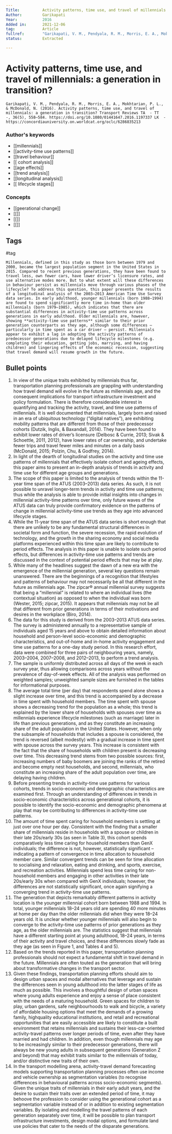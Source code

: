 ```yaml
---
Title: 			Activity patterns, time use, and travel of millennials A generation in transition? 
Author:			Garikapati
Year:			2016
Added in:		2021-12-06
tag:			Article
fullref: 		"Garikapati, V. M., Pendyala, R. M., Morris, E. A., Mokhtarian, P. L., & McDonald, N. (2016). Activity patterns, time use, and travel of millennials: a generation in transition? Transport Reviews TA  - TT  -, 36(5), 558–584. https://doi.org/10.1080/01441647.2016.1197337 LK  - https://concordiauniversity.on.worldcat.org/oclc/6286835213"
status:			Extracted

---
```


# Activity patterns, time use, and travel of millennials: a generation in transition?  
```ad-quote
Garikapati, V. M., Pendyala, R. M., Morris, E. A., Mokhtarian, P. L., & McDonald, N. (2016). Activity patterns, time use, and travel of millennials: a generation in transition? Transport Reviews TA  - TT  -, 36(5), 558–584. https://doi.org/10.1080/01441647.2016.1197337 LK  - https://concordiauniversity.on.worldcat.org/oclc/6286835213
```
### Author's keywords
- [[millennials]]
- [[activity-time use patterns]]
- [[travel behaviour]]
- [[ cohort analysis]]
- [[age effects]]
- [[trend analysis]]
- [[longitudinal analysis]]
- [[ lifecycle stages]]
### Concepts
- [[geerational change]]
- [[]]
- [[]]
- [[]]
## Tags
#tag

```ad-abstract
Millennials, defined in this study as those born between 1979 and 2000, became the largest population segment in the United States in 2015. Compared to recent previous generations, they have been found to travel less, own fewer cars, have lower driver’s licensure rates, and use alternative modes more. But to what extent will these differences in behaviour persist as millennials move through various phases of the lifecycle? To address this question, this paper presents the results of a longitudinal analysis of the 2003–2013 American Time Use Survey data series. In early adulthood, younger millennials (born 1988–1994) are found to spend significantly more time in-home than older millennials (born 1979–1985), which indicates that there are substantial differences in activity-time use patterns across generations in early adulthood. Older millennials are, however, showing **activity-time use patterns** similar to their prior generation counterparts as they age, although some differences – particularly in time spent as a car driver – persist. Millennials appear to exhibit a lag in adopting the activity patterns of predecessor generations due to delayed lifecycle milestones (e.g. completing their education, getting jobs, marrying, and having children) and lingering effects of the economic recession, suggesting that travel demand will resume growth in the future. 
```

## Bullet points
1. In view of the unique traits exhibited by millennials thus far, transportation planning professionals are grappling with understanding how travel demand will evolve in the future as millennials age, and the consequent implications for transport infrastructure investment and policy formulation. There is therefore considerable interest in quantifying and tracking the activity, travel, and time use patterns of millennials. It is well documented that millennials, largely born and raised in an era of ubiquitous technology (“digital natives”), are exhibiting mobility patterns that are different from those of their predecessor cohorts (Dutzik, Inglis, & Baxandall, 2014). They have been found to exhibit lower rates of driver’s licensure (Delbosc & Currie, 2013; Sivak & Schoettle, 2011, 2012), have lower rates of car ownership, and undertake fewer trips and travel fewer miles and minutes on a daily basis (McDonald, 2015; Polzin, Chu, & Godfrey, 2014).
2. In light of the dearth of longitudinal studies on the activity and time use patterns of millennials that effectively isolate cohort and ageing effects, this paper aims to present an in-depth analysis of trends in activity and time use for different age groups and generations.
3. The scope of this paper is limited to the analysis of trends within the 11-year time span of the ATUS (2003–2013) data series. As such, it is not possible to unravel longer-term trends in activity and time use patterns; thus while the analysis is able to provide initial insights into changes in millennial activity-time patterns over time, only future waves of the ATUS data can truly provide confirmatory evidence on the patterns of change in millennial activity-time use trends as they age into advanced lifecycle stages.
4. While the 11-year time span of the ATUS data series is short enough that there are unlikely to be any fundamental structural differences in societal form and function, the severe recession, the rapid evolution of technology, and the growth in the sharing economy and social media platforms experienced within this time span are likely to contribute to period effects. The analysis in this paper is unable to isolate such period effects, but differences in activity-time use patterns and trends are discussed in the context of potential period effects that may be at play.
5. While many of the headlines suggest the dawn of a new era with the emergence of the millennial generation, several key questions remain unanswered. There are the beginnings of a recognition that lifestyles and patterns of behaviour may not necessarily be all that different in the future as millennials age. The zipcar® annual millennial survey suggests that being a “millennial” is related to where an individual lives (the contextual situation) as opposed to when the individual was born (Wester, 2015; zipcar, 2015). It appears that millennials may not be all that different from prior generations in terms of their motivations and desires in the workplace (Biro, 2014).
6. The data for this study is derived from the 2003–2013 ATUS data series. The survey is administered annually to a representative sample of individuals aged 15 years and above to obtain detailed information about household and person-level socio-economic and demographic characteristics, and out-of-home and in-home activity engagement and time use patterns for a one-day study period. In this research effort, data were combined for three pairs of neighbouring years, namely, 2003–2004, 2007–2008, and 2012–2013, to perform a trend analysis.
7. The sample is uniformly distributed across all days of the week in each survey year, thus allowing comparisons across years without the prevalence of day-of-week effects. All of the analysis was performed on weighted samples; unweighted sample sizes are furnished in the tables for informational purposes.
8. The average total time (per day) that respondents spend alone shows a slight increase over time, and this trend is accompanied by a decrease in time spent with household members. The time spent with spouse shows a decreasing trend for the population as a whole; this trend is explained by the lower share of households with spouses over time as millennials experience lifecycle milestones (such as marriage) later in life than previous generations, and as they constitute an increasing share of the adult population in the United States. However, when only the subsample of households that includes a spouse is considered, the trend is reversed (albeit modestly) with a gradual increase in time spent with spouse across the survey years. This increase is consistent with the fact that the share of households with children present is decreasing over time. This decreasing trend stems from two possible sources: first, increasing numbers of baby boomers are joining the ranks of the retired and become empty nest households, and second, millennials, who constitute an increasing share of the adult population over time, are delaying having children.
9. Before presenting trends in activity-time use patterns for various cohorts, trends in socio-economic and demographic characteristics are examined first. Through an understanding of differences in trends in socio-economic characteristics across generational cohorts, it is possible to identify the socio-economic and demographic phenomena at play that may be contributing to differences in activity-time use patterns.
10. The amount of time spent caring for household members is settling at just over one hour per day. Consistent with the finding that a smaller share of millennials reside in households with a spouse or children in their late 20s/early 30s (as seen in Table 3), this cohort spends comparatively less time caring for household members than GenX individuals; the difference is not, however, statistically significant – indicating a pattern of convergence in time allocation to household member care. Similar convergent trends can be seen for time allocation to socialising and relaxation, eating and drinking, and sports, exercise, and recreation activities. Millennials spend less time caring for non-household members and engaging in other activities in their late 20s/early 30s when compared with GenX individuals; however, the differences are not statistically significant, once again signifying a converging trend in activity-time use patterns.
11. The generation that depicts remarkably different patterns in activity location is the younger millennial cohort born between 1988 and 1994. In total, younger millennials 18–24 years old are spending 40 more minutes at home per day than the older millennials did when they were 18–24 years old. It is unclear whether younger millennials will also begin to converge to the activity-time use patterns of prior generations as they age, as the older millennials are. The statistics suggest that millennials have a different starting point at young adulthood, 18–24 years, in terms of their activity and travel choices, and these differences slowly fade as they age (as seen in Figure 1, and Tables 4 and 5).
12. Based on the trends reported in this paper, transportation planning professionals should not expect a fundamental shift in travel demand in the future. Millennials are often touted as the generation that will bring about transformative changes in the transport sector.
13. Given these findings, transportation planning efforts should aim to design urban spaces and modal alternatives that leverage and sustain the differences seen in young adulthood into the latter stages of life as much as possible. This involves a thoughtful design of urban spaces where young adults experience and enjoy a sense of place consistent with the needs of a maturing household. Green spaces for children to play, urban gardens, safe neighbourhoods to walk and bicycle, a variety of affordable housing options that meet the demands of a growing family, highquality educational institutions, and retail and recreational opportunities that are easily accessible are likely to constitute a built environment that retains millennials and sustains their less-car-oriented activity-travel patterns over longer periods of time, even after they have married and had children. In addition, even though millennials may age to be increasingly similar to their predecessor generations, there will always be new young adults in subsequent generations (Generation Z and beyond) that may exhibit traits similar to the millennials of today, and/or distinctive new traits of their own.
14. In the transport modelling arena, activity-travel demand forecasting models supporting transportation planning processes often use income and vehicle ownership as segmentation variables (to recognise differences in behavioural patterns across socio-economic segments). Given the unique traits of millennials in their early adult years, and the desire to sustain their traits over an extended period of time, it may behoove the profession to consider using the generational cohort as a segmentation variable instead of or in addition to existing segmentation variables. By isolating and modelling the travel patterns of each generation separately over time, it will be possible to plan transport infrastructure investments, design modal options, and formulate land use policies that cater to the needs of the disparate generations.